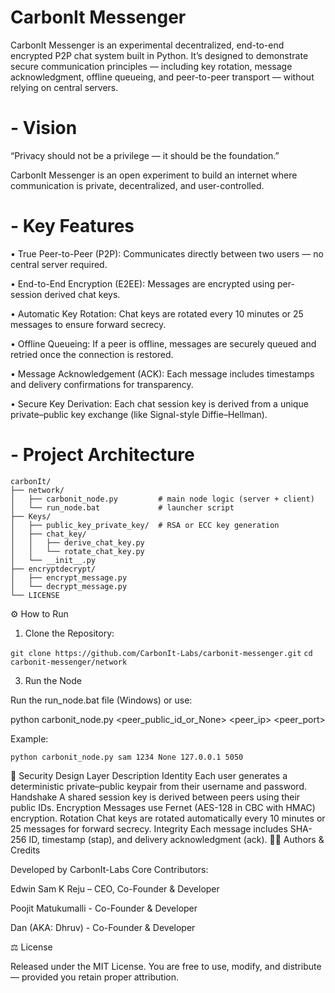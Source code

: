 # CarbonIt Messenger

CarbonIt Messenger is an experimental decentralized, end-to-end encrypted P2P chat system built in Python.
It’s designed to demonstrate secure communication principles — including key rotation, message acknowledgment, offline queueing, and peer-to-peer transport — without relying on central servers.

# - Vision

“Privacy should not be a privilege — it should be the foundation.”

CarbonIt Messenger is an open experiment to build an internet where communication is private, decentralized, and user-controlled.

# - Key Features

• True Peer-to-Peer (P2P):
Communicates directly between two users — no central server required.

• End-to-End Encryption (E2EE):
Messages are encrypted using per-session derived chat keys.

• Automatic Key Rotation:
Chat keys are rotated every 10 minutes or 25 messages to ensure forward secrecy.

• Offline Queueing:
If a peer is offline, messages are securely queued and retried once the connection is restored.

• Message Acknowledgement (ACK):
Each message includes timestamps and delivery confirmations for transparency.

• Secure Key Derivation:
Each chat session key is derived from a unique private–public key exchange (like Signal-style Diffie–Hellman).

# - Project Architecture
```
carbonIt/
├── network/
│   ├── carbonit_node.py         # main node logic (server + client)
│   └── run_node.bat             # launcher script
├── Keys/
│   ├── public_key_private_key/  # RSA or ECC key generation
│   ├── chat_key/
│   │   ├── derive_chat_key.py
│   │   └── rotate_chat_key.py
│   └── __init__.py
├── encryptdecrypt/
│   ├── encrypt_message.py
│   └── decrypt_message.py
└── LICENSE
```

⚙️ How to Run
1. Clone the Repository:

```git clone https://github.com/CarbonIt-Labs/carbonit-messenger.git```
```cd carbonit-messenger/network```

3. Run the Node

Run the run_node.bat file (Windows) or use:

python carbonit_node.py <username> <password> <peer_public_id_or_None> <peer_ip> <peer_port>


Example:

```python carbonit_node.py sam 1234 None 127.0.0.1 5050```

🧩 Security Design
Layer	Description
Identity	Each user generates a deterministic private–public keypair from their username and password.
Handshake	A shared session key is derived between peers using their public IDs.
Encryption	Messages use Fernet (AES-128 in CBC with HMAC) encryption.
Rotation	Chat keys are rotated automatically every 10 minutes or 25 messages for forward secrecy.
Integrity	Each message includes SHA-256 ID, timestamp (stap), and delivery acknowledgment (ack).
🧑‍💻 Authors & Credits

Developed by CarbonIt-Labs
Core Contributors:

Edwin Sam K Reju – CEO, Co-Founder & Developer

Poojit Matukumalli - Co-Founder & Developer

Dan (AKA: Dhruv) - Co-Founder & Developer


⚖️ License

Released under the MIT License.
You are free to use, modify, and distribute — provided you retain proper attribution.
